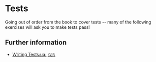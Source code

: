 # Tests

Going out of order from the book to cover tests -- many of the following exercises will ask you to make tests pass!


## Further information

- [Writing Tests](https://doc.rust-lang.org/book/ch11-01-writing-tests.html)[:ua:](https://rustlangua.github.io/rustbookua.github.io/ch11-01-writing-tests.html) [:uk:](https://doc.rust-lang.org/stable/book/ch11-01-writing-tests.html)
